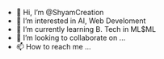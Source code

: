 - 👋 Hi, I’m @ShyamCreation
- 👀 I’m interested in AI, Web Develoment
- 🌱 I’m currently learning B. Tech in ML$ML
- 💞️ I’m looking to collaborate on ...
- 📫 How to reach me ...

<!---
ShyamCreation/ShyamCreation is a ✨ special ✨ repository because its `README.md` (this file) appears on your GitHub profile.
You can click the Preview link to take a look at your changes.
--->
